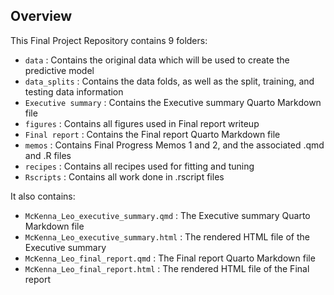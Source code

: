 ## Overview

This Final Project Repository contains 9 folders:

- `data` : Contains the original data which will be used to create the predictive model
- `data_splits` : Contains the data folds, as well as the split, training, and testing data information
- `Executive summary` : Contains the Executive summary Quarto Markdown file
- `figures` : Contains all figures used in Final report writeup
- `Final report` :  Contains the Final report Quarto Markdown file
- `memos` : Contains Final Progress Memos 1 and 2, and the associated .qmd and .R files
- `recipes` : Contains all  recipes used for fitting and tuning
- `Rscripts` : Contains all work done in .rscript files

It also contains:

- `McKenna_Leo_executive_summary.qmd` : The Executive summary Quarto Markdown file
- `McKenna_Leo_executive_summary.html` : The rendered HTML file of the Executive summary
- `McKenna_Leo_final_report.qmd` : The Final report Quarto Markdown file
- `McKenna_Leo_final_report.html` : The rendered HTML file of the Final report
